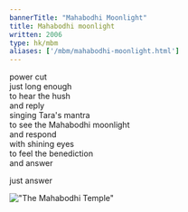 ```yaml
---
bannerTitle: "Mahabodhi Moonlight" 
title: Mahabodhi moonlight
written: 2006
type: hk/mbm
aliases: ['/mbm/mahabodhi-moonlight.html']
---
```


power cut  
just long enough  
to hear the hush  
and reply  
singing Tara's mantra  
to see the Mahabodhi moonlight  
and respond  
with shining eyes  
to feel the benediction  
and answer
 
just answer

!["The Mahabodhi Temple"](/images/pilg1/mahabodhi.jpg "The Mahabodhi Temple")
